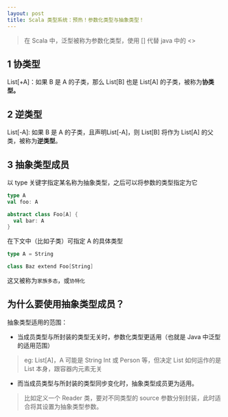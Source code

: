 ```yaml
---
layout: post
title: Scala 类型系统：预热！参数化类型与抽象类型！
---
```


> 在 Scala 中，泛型被称为参数化类型，使用 [] 代替 java 中的 <> 

##  1 协类型

List[+A]：如果 B 是 A 的子类，那么 List[B] 也是 List[A] 的子类，被称为**协类型。**

##  2 逆类型

List[-A]: 如果 B 是 A 的子类，且声明List[-A]，则 List[B] 将作为 List[A] 的父类，被称为**逆类型**。

##  3 抽象类型成员

以 type 关键字指定某名称为抽象类型，之后可以将参数的类型指定为它

```scala
type A
val foo: A

abstract class Foo[A] {
  val bar: A
}
```



在下文中（比如子类）可指定 A 的具体类型

```scala
type A = String

class Baz extend Foo[String]
```



这又被称为`家族多态`，或`协特化`

##  为什么要使用抽象类型成员？

抽象类型适用的范围：

* 当成员类型与所封装的类型无关时，参数化类型更适用（也就是 Java 中泛型的适用范围）

> eg: List[A]，A 可能是 String Int 或 Person 等，但决定 List 如何运作的是 List 本身，跟容器内元素无关

* 而当成员类型与所封装的类型同步变化时，抽象类型成员更为适用。

> 比如定义一个 Reader 类，要对不同类型的 source 参数分别封装，此时适合将其设置为抽象类型参数。
